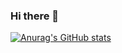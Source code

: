 ### Hi there 👋
[![Anurag's GitHub stats](https://github-readme-stats.vercel.app/api?username=WycliffeMuchumi)](https://github.com/WycliffeMuchumi/github-readme-stats)


<!--
**WycliffeMuchumi/WycliffeMuchumi** is a ✨ _special_ ✨ repository because its `README.md` (this file) appears on your GitHub profile.

Here are some ideas to get you started:

- 🔭 I’m currently working on ...
- 🌱 I’m currently learning ...
- 👯 I’m looking to collaborate on ...
- 🤔 I’m looking for help with ...
- 💬 Ask me about ...
- 📫 How to reach me: ...
- 😄 Pronouns: ...
- ⚡ Fun fact: ...
-->
